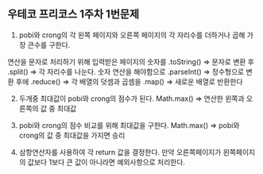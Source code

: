 ## 우테코 프리코스 1주차 1번문제

1. pobi와 crong의 각 왼쪽 페이지와 오른쪽 페이지의
각 자리수를 더하거나 곱해 가장 큰수를 구한다.

연산을 문자로 처리하기 위해 입력받은 페이지의 숫자를
.toString() => 문자로 변환 후
.split() => 각 자리수를 나눈다.
숫자 연산을 해야함으로
.parseInt() => 정수형으로 변환 후에
.reduce() => 각 배열의 덧셈과 곱셈을
.map() => 새로운 배열로 반환한다

2. 두개중 최대값이 pobi와 crong의 점수가 된다.
Math.max() =>  연산한 왼쪽과 오른쪽의 값 중 최대값

3. pobi와 crong의 점수 비교를 위해 최대값을 구한다.
Math.max() => pobi와 crong의 값 중 최대값을 가지면 승리

4. 삼항연산자를 사용하여 각 return 값을 결정한다.
만약 오른쪽페이지가 왼쪽페이지의 값보다 1보다 큰 값이 아니라면 예외사항으로 처리한다.
